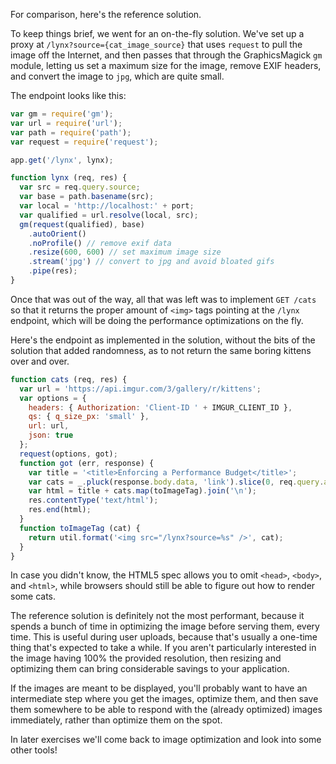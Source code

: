 For comparison, here's the reference solution.

To keep things brief, we went for an on-the-fly solution. We've set up a proxy
at `/lynx?source={cat_image_source}` that uses `request` to pull the image off
the Internet, and then passes that through the GraphicsMagick `gm` module,
letting us set a maximum size for the image, remove EXIF headers, and convert
the image to `jpg`, which are quite small.

The endpoint looks like this:

```js
var gm = require('gm');
var url = require('url');
var path = require('path');
var request = require('request');

app.get('/lynx', lynx);

function lynx (req, res) {
  var src = req.query.source;
  var base = path.basename(src);
  var local = 'http://localhost:' + port;
  var qualified = url.resolve(local, src);
  gm(request(qualified), base)
    .autoOrient()
    .noProfile() // remove exif data
    .resize(600, 600) // set maximum image size
    .stream('jpg') // convert to jpg and avoid bloated gifs
    .pipe(res);
}
```

Once that was out of the way, all that was left was to implement `GET /cats` so
that it returns the proper amount of `<img>` tags pointing at the `/lynx` endpoint,
which will be doing the performance optimizations on the fly.

Here's the endpoint as implemented in the solution, without the bits of the solution
that added randomness, as to not return the same boring kittens over and over.

```js
function cats (req, res) {
  var url = 'https://api.imgur.com/3/gallery/r/kittens';
  var options = {
    headers: { Authorization: 'Client-ID ' + IMGUR_CLIENT_ID },
    qs: { q_size_px: 'small' },
    url: url,
    json: true
  };
  request(options, got);
  function got (err, response) {
    var title = '<title>Enforcing a Performance Budget</title>';
    var cats = _.pluck(response.body.data, 'link').slice(0, req.query.amount);
    var html = title + cats.map(toImageTag).join('\n');
    res.contentType('text/html');
    res.end(html);
  }
  function toImageTag (cat) {
    return util.format('<img src="/lynx?source=%s" />', cat);
  }
}
```

In case you didn't know, the HTML5 spec allows you to omit `<head>`, `<body>`, and
`<html>`, while browsers should still be able to figure out how to render some cats.

The reference solution is definitely not the most performant, because it spends a
bunch of time in optimizing the image before serving them, every time. This is useful
during user uploads, because that's usually a one-time thing that's expected to take a
while. If you aren't particularly interested in the image having 100% the provided
resolution, then resizing and optimizing them can bring considerable savings to your
application.

If the images are meant to be displayed, you'll probably want to have an intermediate
step where you get the images, optimize them, and then save them somewhere to be able
to respond with the (already optimized) images immediately, rather than optimize them
on the spot.

In later exercises we'll come back to image optimization and look into some other tools!
